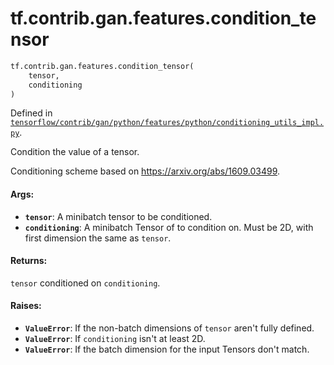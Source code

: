 <div itemscope itemtype="http://developers.google.com/ReferenceObject">
<meta itemprop="name" content="tf.contrib.gan.features.condition_tensor" />
<meta itemprop="path" content="Stable" />
</div>

# tf.contrib.gan.features.condition_tensor

``` python
tf.contrib.gan.features.condition_tensor(
    tensor,
    conditioning
)
```



Defined in [`tensorflow/contrib/gan/python/features/python/conditioning_utils_impl.py`](https://www.tensorflow.org/code/tensorflow/contrib/gan/python/features/python/conditioning_utils_impl.py).

Condition the value of a tensor.

Conditioning scheme based on https://arxiv.org/abs/1609.03499.

#### Args:

* <b>`tensor`</b>: A minibatch tensor to be conditioned.
* <b>`conditioning`</b>: A minibatch Tensor of to condition on. Must be 2D, with first
    dimension the same as `tensor`.


#### Returns:

`tensor` conditioned on `conditioning`.


#### Raises:

* <b>`ValueError`</b>: If the non-batch dimensions of `tensor` aren't fully defined.
* <b>`ValueError`</b>: If `conditioning` isn't at least 2D.
* <b>`ValueError`</b>: If the batch dimension for the input Tensors don't match.